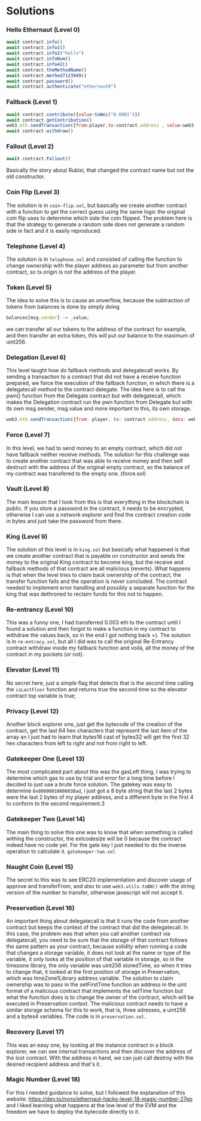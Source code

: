 # Solutions

### Hello Ethernaut (Level 0)
```javascript
await contract.info()
await contract.info1()
await contract.info2("hello")
await contract.infoNum()
await contract.info42()
await contract.theMethodName()
await contract.method7123949()
await contract.password()
await contract.authenticate("ethernaut0")
```

### Fallback (Level 1)
```javascript
await contract.contribute({value:toWei("0.0001")})
await contract.getContribution()
web3.eth.sendTransaction({from:player,to:contract.address , value:web3.utils.toWei('0.0001','ether')})
await contract.withdraw()
```

### Fallout (Level 2)
```javascript
await contract.Fal1out()
```
Basically the story about Rubixi, that changed the contract name but not the old constructor.

### Coin Flip (Level 3)
The solution is in ```coin-flip.sol```, but basically we create another contract with a function to get the correct guess using the same logic the original coin flip uses to determine which side the coin flipped. The problem here is that the strategy to generate a random side does not generate a random side in fact and it is easily reproduced.

### Telephone (Level 4)
The solution is in ```telephone.sol``` and consisted of calling the function to change ownership with the player address as parameter but from another contract, so tx.origin is not the address of the player.

### Token (Level 5)
The idea to solve this is to cause an onverflow, because the subtraction of tokens from balances is done by simply doing
```javascript
balances[msg.sender] -= _value;
```
we can transfer all our tokens to the address of the contract for example, and then transfer an extra token, this will put our balance to the maximum of uint256.

### Delegation (Level 6)
This level taught how do fallback methods and delegatecall works. By sending a transaction to a contract that did not have a receive function prepared, we force the execution of the fallback function, in which there is a delegatecall method to the contract delegate. The idea here is to call the pwn() function from the Delegate contract but with delegatecall, which makes the Delegation contract run the pwn function from Delegate but with its own msg.sender, msg.value and more important to this, its own storage.
```javascript
web3.eth.sendTransaction({from: player, to: contract.address, data: web3.eth.abi.encodeFunctionSignature("pwn()")})
```

### Force (Level 7)
In this level, we had to send money to an empty contract, which did not have fallback neither receive methods. The solution for this challenge was to create another contract that was able to receive money and then self destruct with the address of the original empty contract, so the balance of my contract was transfered to the empty one. (force.sol)

### Vault (Level 8)
The main lesson that I took from this is that everything in the blockchain is public. If you store a password in the contract, it needs to be encrypted, otherwise I can use a network explorer and find the contract creation code in bytes and just take the password from there.

### King (Level 9)
The solution of this level is in ```king.sol``` but basically what happened is that we create another contract that is payable on constructor and sends the money to the original King contract to become king, but the receive and fallback methods of that contract are all malicious (reverts). What happens is that when the level tries to claim back ownership of the contract, the transfer function fails and the operation is never concluded. The contract needed to implement error handling and possibly a separate function for the king that was dethroned to reclaim funds for this not to happen.

### Re-entrancy (Level 10)
This was a funny one, I had transferred 0.003 eth to the contract until I found a solution and then forgot to make a function in my contract to withdraw the values back, so in the end I got nothing back =). The solution is in ```re-entracy.sol```, but all I did was to call the original Re-Entrancy contract withdraw inside my fallback function and voilá, all the money of the contract in my pockets (or not).

### Elevator (Level 11)
No secret here, just a simple flag that detects that is the second time calling the ```isLastFloor``` function and returns true the second time so the elevator contract top variable is true;

### Privacy (Level 12)
Another block explorer one, just get the bytecode of the creation of the contract, get the last 64 hex characters that represent the last item of the array an I just had to learn that bytes16 cast of bytes32 will get the first 32 hex characters from left to right and not from right to left.

### Gatekeeper One (Level 13)
The most complicated part about this was the gasLeft thing, I was trying to determine which gas to use by trial and error for a long time before I decided to just use a brute force solution. The gatekey was easy to determine ```0x0000001000003Bad```, i just got a 8 byte string that the last 2 bytes were the last 2 bytes of my player address, and a different byte in the first 4 to conform to the second requirement.3

### Gatekeeper Two (Level 14)
The main thing to solve this one was to know that when something is called withing the constructor, the extcodesize will be 0 because the contract indeed have no code yet. For the gate key I just needed to do the inverse operation to calculate it. ```gatekeeper-two.sol```

### Naught Coin (Level 15)
The secret to this was to see ERC20 implementation and discover usage of approve and transferFrom, and also to use ```web3.utils.toBN()``` with the string version of the number to transfer, otherwise javascript will not accept it.

### Preservation (Level 16)
An important thing about delegatecall is that it runs the code from another contract but keeps the context of the contract that did the delegatecall. In this case, the problem was that when you call another contract via delegatecall, you need to be sure that the storage of that contract follows the same pattern as your contract, because solidity when running a code that changes a storage variable, it does not look at the name or type of the variable, it only looks at the position of that variable in storage, so in the timezone library, the only variable was uint256 storedTime, so when it tries to change that, it looked at the first position of storage in Preservation, which was timeZone1Library address variable. The solution to claim ownership was to pass in the setFirstTime function an address in the uint format of a malicious contract that implements the setTime function but what the function does is to change the owner of the contract, which will be executed in Preservation context. The malicious contract needs to have a similar storage schema for this to work, that is, three adresses, a uint256 and a bytes4 variables. The code is in ```preservation.sol```.

### Recovery (Level 17)
This was an easy one, by looking at the instance contract in a block explorer, we can see internal transactions and then discover the address of the lost contract. With the address in hand, we can just call destroy with the desired recipient address and that's it.

### Magic Number (Level 18)
For this I needed guidance to solve, but I followed the explanation of this website: https://dev.to/nvnx/ethernaut-hacks-level-18-magic-number-27ep and I liked learning what happens at the low level of the EVM and the freedom we have to deploy the bytecode directly to it.